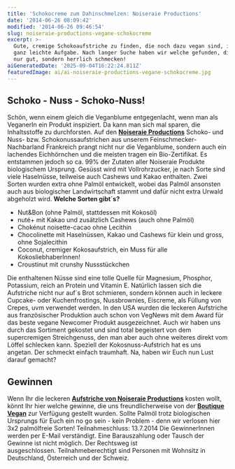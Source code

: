 ```yaml
---
title: 'Schokocreme zum Dahinschmelzen: Noiseraie Productions'
date: '2014-06-26 08:09:42'
modified: '2014-06-26 09:46:54'
slug: noiseraie-productions-vegane-schokocreme
excerpt: >-
  Gute, cremige Schokoaufstriche zu finden, die noch dazu vegan sind, ist keine
  ganz leichte Aufgabe. Nach langer Suche haben wir welche gefunden, die nicht
  nur gut, sondern herrlich schmecken!
aiGeneratedDate: '2025-09-04T16:22:24.811Z'
featuredImage: ai/ai-noiseraie-productions-vegane-schokocreme.jpg
---
```


## Schoko - Nuss - Schoko-Nuss!

Schön, wenn einem gleich die Veganblume entgegenlacht, wenn man als VeganerIn ein Produkt inspiziert. Da kann man sich mal sparen, die Inhaltsstoffe zu durchforsten. Auf den [**Noiseraie Productions**](http://www.noiseraieproductions.fr/) Schoko- und Nuss- bzw. Schokonussaufstrichen aus unserem Feinschmecker-Nachbarland Frankreich prangt nicht nur die Veganblume, sondern auch ein lachendes Eichhörnchen und die meisten tragen ein Bio-Zertifikat. Es entstammen jedoch so ca. 99% der Zutaten aller Noiseraie Produkte biologischem Ursprung. Gesüsst wird mit Vollrohrzucker, je nach Sorte sind viele Haselnüsse, teilweise auch Cashews und Kakao enthalten. Zwei Sorten wurden extra ohne Palmöl entwickelt, wobei das Palmöl ansonsten auch aus biologischer Landwirtschaft stammt und dafür nicht extra Urwald abgeholzt wird. **Welche Sorten gibt´s?**

*   Nut&Bon (ohne Palmöl, stattdessen mit Kokosöl)
*   nuté+ mit Kakao und zusätzlich Cashews (auch ohne Palmöl)
*   Chokénut noisette-cacao ohne Lecithin
*   Chocolinette mit Haselnüssen, Kakao und Cashews für klein und gross, ohne Sojalecithin
*   Coconut, cremiger Kokosaufstrich, ein Muss für alle KokosliebhaberInnen!
*   Croustinut mit crunshy Nussstückchen

Die enthaltenen Nüsse sind eine tolle Quelle für Magnesium, Phosphor, Potassium, reich an Protein und Vitamin E. Natürlich lassen sich die Aufstriche nicht nur auf´s Brot schmieren, sondern können auch in leckere Cupcake- oder Kuchenfrostings, Nussbrownies, Eiscreme, als Füllung von Crepes, uvm verwendet werden. In den USA wurden die leckeren Aufstriche aus französischer Produktion auch schon von VegNews mit dem Award für das beste vegane Newcomer Produkt ausgezeichnet. Auch wir haben uns durch das Sortiment gekostet und sind total begeistert von dem supercremigen Streichgenuss, den man aber auch ohne weiteres direkt vom Löffel schlecken kann. Speziell der Kokosnuss-Aufstrich hat es uns angetan. Der schmeckt einfach traumhaft. Na, haben wir Euch nun Lust darauf gemacht?

## Gewinnen

Wenn Ihr die leckeren [**Aufstriche von Noiseraie Productions**](http://www.boutique-vegan.com/index.php?cl=search&searchparam=noiseraie&pgNr=1) kosten wollt, könnt Ihr hier welche gewinne, die uns freundlicherweise von der [**Boutique Vegan**](http://www.boutique-vegan.com/) zur Verfügung gestellt wurden. Sollte Palmöl trotz biologischen Ursprungs für Euch ein no go sein - kein Problem - denn wir verlosen hier 3x2 palmölfreie Sorten! Teilnahmeschluss: 13.7.2014 Die GewinnerInnen werden per E-Mail verständigt. Eine Barauszahlung oder Tausch der Gewinne ist nicht möglich. Der Rechtsweg ist ausgeschlossen. Teilnahmeberechtigt sind Personen mit Wohnsitz in Deutschland, Österreich und der Schweiz.
